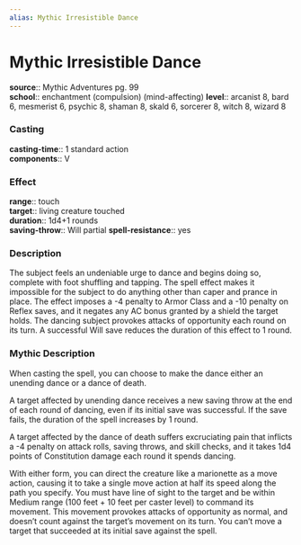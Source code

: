 ```yaml
---
alias: Mythic Irresistible Dance
---
```


# Mythic Irresistible Dance

**source**:: Mythic Adventures pg. 99  
**school**:: enchantment (compulsion) (mind-affecting)
**level**:: arcanist 8, bard 6, mesmerist 6, psychic 8, shaman 8, skald 6, sorcerer 8, witch 8, wizard 8

### Casting 

**casting-time**:: 1 standard action  
**components**:: V

### Effect 

**range**:: touch  
**target**:: living creature touched  
**duration**:: 1d4+1 rounds  
**saving-throw**:: Will partial
**spell-resistance**:: yes

### Description 

The subject feels an undeniable urge to dance and begins doing so, complete with foot shuffling and tapping. The spell effect makes it impossible for the subject to do anything other than caper and prance in place. The effect imposes a -4 penalty to Armor Class and a -10 penalty on Reflex saves, and it negates any AC bonus granted by a shield the target holds. The dancing subject provokes attacks of opportunity each round on its turn. A successful Will save reduces the duration of this effect to 1 round.

### Mythic Description

When casting the spell, you can choose to make the dance either an unending dance or a dance of death.  
  
A target affected by unending dance receives a new saving throw at the end of each round of dancing, even if its initial save was successful. If the save fails, the duration of the spell increases by 1 round.  
  
A target affected by the dance of death suffers excruciating pain that inflicts a -4 penalty on attack rolls, saving throws, and skill checks, and it takes 1d4 points of Constitution damage each round it spends dancing.  
  
With either form, you can direct the creature like a marionette as a move action, causing it to take a single move action at half its speed along the path you specify. You must have line of sight to the target and be within Medium range (100 feet + 10 feet per caster level) to command its movement. This movement provokes attacks of opportunity as normal, and doesn’t count against the target’s movement on its turn. You can’t move a target that succeeded at its initial save against the spell.
